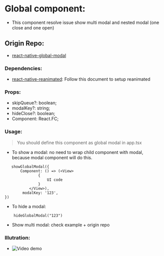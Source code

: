 # Global component:
 - This component resolve issue show multi modal and nested modal (one close and one open)

## Origin Repo: 
 - [react-native-global-modal](https://github.com/susonthapa/react-native-global-modal?source=post_page-----bff03b8a33--------------------------------)

### Dependencies:
 - [react-native-reanimated](https://docs.swmansion.com/react-native-reanimated/docs/fundamentals/getting-started/): Follow this document to setup reanimated

### Props:
 - skipQueue?: boolean;
 - modalKey?: string;
 - hideClose?: boolean;
 - Component: React.FC;

### Usage:

> You should define this component as global modal in app.tsx

 - To show a modal: no need to wrap child component with modal, because modal component will do this.
 ```    
    showGlobalModal({
        Component: () => (<View>
                {
                    UI code
                }
            </View>),
         modalKey: '123',
})
```
 - To hide a modal: 
```
    hideGlobalModal("123")
```
 - Show multi modal: check example + origin repo

### Illutration: 
 - ![Video demo](https://i.imgur.com/CILsSgx.gif)




